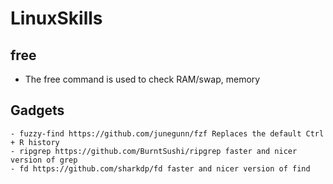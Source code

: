 # LinuxSkills
## free
- The free command is used to check RAM/swap, memory

## Gadgets
    - fuzzy-find https://github.com/junegunn/fzf Replaces the default Ctrl + R history 
    - ripgrep https://github.com/BurntSushi/ripgrep faster and nicer version of grep
    - fd https://github.com/sharkdp/fd faster and nicer version of find